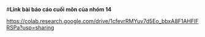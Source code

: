#**Link bài báo cáo cuối môn của nhóm 14**

https://colab.research.google.com/drive/1cfevrRMYuv7d5Eo_bbxA8F1AHFlFRSPa?usp=sharing
